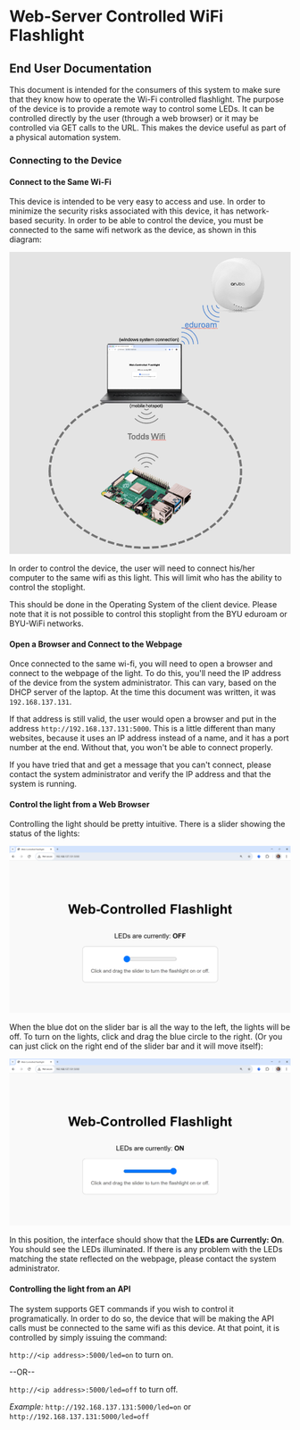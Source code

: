 # Web-Server Controlled WiFi Flashlight #
## End User Documentation ##

This document is intended for the consumers of this system to make sure that they know how to operate the Wi-Fi controlled flashlight. The purpose of the device is to provide a remote way to control some LEDs. It can be controlled directly by the user (through a web browser) or it may be controlled via GET calls to the URL. This makes the device useful as part of a physical automation system.

### Connecting to the Device ###

#### Connect to the Same Wi-Fi ####
This device is intended to be very easy to access and use. In order to minimize the security risks associated with this device, it has network-based security. In order to be able to control the device, you must be connected to the same wifi network as the device, as shown in this diagram:

![Network Design](./images/wifi_design.png)

In order to control the device, the user will need to connect his/her computer to the same wifi as this light. This will limit who has the ability to control the stoplight.

This should be done in the Operating System of the client device. Please note that it is not possible to control this stoplight from the BYU eduroam or BYU-WiFi networks.

#### Open a Browser and Connect to the Webpage ####

Once connected to the same wi-fi, you will need to open a browser and connect to the webpage of the light. To do this, you'll need the IP address of the device from the system administrator. This can vary, based on the DHCP server of the laptop. At the time this document was written, it was `192.168.137.131`.

If that address is still valid, the user would open a browser and put in the address `http://192.168.137.131:5000`. This is a little different than many websites, because it uses an IP address instead of a name, and it has a port number at the end. Without that, you won't be able to connect properly.

If you have tried that and get a message that you can't connect, please contact the system administrator and verify the IP address and that the system is running.

#### Control the light from a Web Browser ####

Controlling the light should be pretty intuitive. There is a slider showing the status of the lights:

![User Interface: Off](./images/browser_control_off.png)

When the blue dot on the slider bar is all the way to the left, the lights will be off. To turn on the lights, click and drag the blue circle to the right. (Or you can just click on the right end of the slider bar and it will move itself):

![User Interface: On](./images/browser_control_on.png)

In this position, the interface should show that the **LEDs are Currently: On**. You should see the LEDs illuminated. If there is any problem with the LEDs matching the state reflected on the webpage, please contact the system administrator.

#### Controlling the light from an API ###

The system supports GET commands if you wish to control it programatically. In order to do so, the device that will be making the API calls must be connected to the same wifi as this device. At that point, it is controlled by simply issuing the command:

`http://<ip address>:5000/led=on` to turn on.

--OR--

`http://<ip address>:5000/led=off` to turn off.

*Example:*
`http://192.168.137.131:5000/led=on` or `http://192.168.137.131:5000/led=off`

